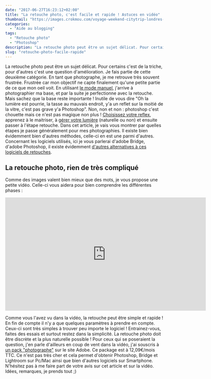 ```yaml
---
date: "2017-06-27T16:23:12+02:00"
title: "La retouche photo, c'est facile et rapide ! Astuces en vidéo"
thumbnail: "https://images.crokmou.com/voyage-weekend-citytrip-londres-sunset-crokmou-blog-cuisine-voyage-belgique.jpg"
categories:
  - "Aide au blogging"
tags:
  - "Retouche photo"
  - "Photoshop"
description: "La retouche photo peut être un sujet délicat. Pour certains c'est de la triche, pour d'autres c'est une question d'amélioration. Je fais partie..."
slug: "retouche-photo-facile-rapide"
---
```


La retouche photo peut être un sujet délicat. Pour certains c'est de la triche, pour d'autres c'est une question d'amélioration. Je fais partie de cette deuxième catégorie. En tant que photographe, je me retrouve très souvent frustrée. Frustrée car mon objectif ne capte finalement qu'une petite partie de ce que mon oeil voit. En utilisant [le mode manuel](https://crokmou.com/2014/07/passer-en-mode-manuel-photographie), j'arrive à photographier ma base, et par la suite je perfectionne avec la retouche. Mais sachez que la base reste importante ! Inutile de vous dire "Oh la lumière est pourrie, la tasse au mauvais endroit, y'a un reflet sur la moitié de la vitre, c'est pas grave y'a Photoshop". Non, non et non : photoshop c'est chouette mais ce n'est pas magique non plus ! [Choisissez votre reflex](https://crokmou.com/2014/08/choisir-son-reflex-photographie), apprenez à le maitriser, à [gérer votre lumière](https://crokmou.com/2014/07/dompter-la-lumiere-photographie) (naturelle ou non) et ensuite passer à l'étape retouche. Dans cet article, je vais vous montrer par quelles étapes je passe généralement pour mes photographies. Il existe bien évidemment bien d'autres méthodes, celle-ci en est une parmi d'autres. Concernant les logiciels utilisés, ici je vous parlerai d'adobe Bridge, d'adobe Photoshop, il existe évidemment [d'autres alternatives à ces logiciels de retouches](https://www.1and1.fr/digitalguide/sites-internet/web-design/adobe-photoshop-quelles-alternatives-existent/).

## La retouche photo, rien de très compliqué

Comme des images valent bien mieux que des mots, je vous propose une petite vidéo. Celle-ci vous aidera pour bien comprendre les différentes phases :

<iframe src="https://www.youtube.com/embed/E7JyOIRYUTY" width="640" height="360" frameborder="0" allowfullscreen="allowfullscreen"></iframe>

Comme vous l'avez vu dans la vidéo, la retouche peut être simple et rapide ! En fin de compte il n'y a que quelques paramètres à prendre en compte. Ceux-ci sont très simples à trouver peu importe le logiciel ! Entrainez-vous, faites des essais et surtout restez dans la simplicité. La retouche photo doit être discrète et la plus naturelle possible ! Pour ceux qui se poseraient la question, j'en parle d'ailleurs en coup de vent dans la vidéo, j'ai souscris à [un pack "photographe"](https://www.adobe.com/be_fr/creativecloud/photography.html) sur le site Adobe. Ce package est à 12,09€/mois TTC. Ce n'est pas très cher et cela permet d'obtenir Photoshop, Bridge et Lightroom sur Pc/Mac ainsi que bien d'autres logiciels sur Smartphone. N'hésitez pas à me faire part de votre avis sur cet article et sur la vidéo. Idées, remarques, je prends tout ;)

